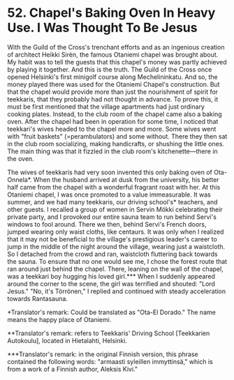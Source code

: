 


    
# 52. Chapel's Baking Oven In Heavy Use. I Was Thought To Be Jesus

With the Guild of the Cross's trenchant efforts and as an ingenious creation of architect Heikki Sirèn, the famous Otaniemi chapel was brought about. My habit was to tell the guests that this chapel's money was partly achieved by playing it together. And this is the truth. The Guild of the Cross once opened Helsinki's first minigolf course along Mechelininkatu. And so, the money played there was used for the Otaniemi Chapel's construction. But that the chapel would provide more than just the nourishment of spirit for teekkaris, that they probably had not thought in advance. To prove this, it must be first mentioned that the village apartments had just ordinary cooking plates. Instead, to the club room of the chapel came also a baking oven. After the chapel had been in operation for some time, I noticed that teekkari's wives headed to the chapel more and more. Some wives went with "fruit baskets" (=perambulators) and some without. There they then sat in the club room socializing, making handicrafts, or shushing the little ones. The main thing was that it fizzled in the club room's kitchenette—there in the oven.

The wives of teekkaris had very soon invented this only baking oven of Ota-Onnela\*. When the husband arrived at dusk from the university, his better half came from the chapel with a wonderful fragrant roast with her. At this Otaniemi chapel, I was once promoted to a value immeasurable. It was summer, and we had many teekkaris, our driving school's\* teachers, and other guests. I recalled a group of women in Servin Mökki celebrating their private party, and I provoked our entire sauna team to run behind Servi's windows to fool around. There we then, behind Servi's French doors, jumped wearing only waist cloths, like centaurs. It was only when I realized that it may not be beneficial to the village's prestigious leader's career to jump in the middle of the night around the village, wearing just a waistcloth. So I detached from the crowd and ran, waistcloth fluttering back towards the sauna. To ensure that no one would see me, I chose the forest route that ran around just behind the chapel. There, leaning on the wall of the chapel, was a teekkari boy hugging his loved girl.\*\*\* When I suddenly appeared around the corner to the scene, the girl was terrified and shouted: "Lord Jesus." "No, it's Törrönen," I replied and continued with steady acceleration towards Rantasauna.

\*Translator's remark: Could be translated as "Ota-El Dorado." The name means the happy place of Otaniemi.

\*\*Translator's remark: refers to Teekkaris' Driving School [Teekkarien Autokoulu], located in Hietalahti, Helsinki.

\*\*\*Translator's remark: in the original Finnish version, this phrase contained the following words: "armaasti syleillen immyttinsä," which is from a work of a Finnish author, Aleksis Kivi."
